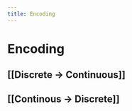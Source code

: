 ```yaml
---
title: Encoding
---
```


# Encoding

## [[Discrete -> Continuous]]

## [[Continous -> Discrete]]














































































